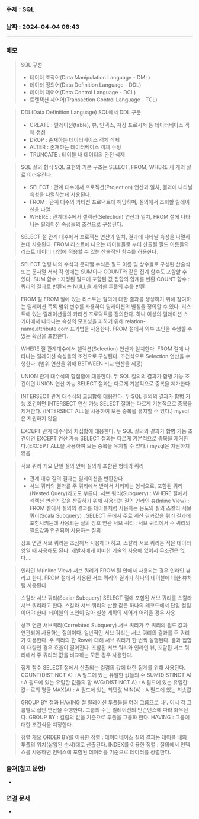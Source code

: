 ### 주제 : SQL

### 날짜 : 2024-04-04 08:43
----
### 메모
> SQL 구성
> 	- 데이터 조작어(Data Manipulation Language - DML)
> 	- 데이터 정의어(Data Definition Language - DDL)
> 	- 데이터 제어어(Data Control Language - DCL)
> 	- 트랜잭션 제어어(Transaction Control Language - TCL)

> DDL(Data Definition Language)
> SQL에서 DDL 구문
> 	- CREATE : 릴레이션(table), 뷰, 인덱스, 저장 프로시저 등 데이터베이스 객체 생성
> 	- DROP : 존재하는 데이터베이스 객체 삭제
> 	- ALTER : 존재하는 데이터베이스 객체 수정
> 	- TRUNCATE : 테이블 내 데이터의 완전 삭제

> SQL 질의 형식
> SQL 표현의 기본 구조는 SELECT, FROM, WHERE 세 개의 절로 이러우진다.
> 	- SELECT : 관계 대수에서 프로젝션(Projection) 연산과 일치, 결과에 나타날 속성을 나열하는데 사용된다.
> 	- FROM : 관계 대수의 카티션 프로덕트에 해당하며, 질의에서 조회할 릴레이션을 나열
> 	- WHERE : 관계대수에서  셀렉션(Selection) 연산과 일치, FROM 절에 나타나는 릴레이션 속성들의 조건으로 구성된다.

> SELECT 절
> 관계 대수에서 프로젝션 연산과 일치, 결과에 나타날 속성을 나열하는데 사용된다.
> FROM 리스트에 나오는 테이블들로 부터 산출될 필드 이름들의 리스트
> 데이터 타입에 적용할 수 있는 산술적인 함수를 허용한다.

> SELECT 명령 내의 수식과 문자열
> 수식은 필드 이름 및 상수들로 구성된 산술식 또는 문자열 서식
> 각 항에는 SUM이나 COUNT와 같은 집계 함수도 포함할 수 있다.
> SUM 함수 : 지정된 필드에 포함된 값 집합의 합계를 반환
> COUNT 함수 : 쿼리의 결과로 반환되는 NULL을 제외한 투플의 수를 반환

> FROM 절
> FROM 절에 있는 리스트는 질의에 대한 결과를 생성하기 위해 참여하는 릴레이션 목록
> 범위 변수를 사용하여 릴레이션의 별칭을 정의할 수 있다.
> 리스트에 있는 릴레이션들의 카티션 프로덕트를 정의한다.
> 하나 이상의 릴레이션 스키마에서 나타나는 속성의 모호성을 피하기 위해 relation-name.attribute.com 표기법을 사용한다.
> FROM 절에서 외부 조인을 수행할 수 있는 확장을 포함한다.

> WHERE 절
> 관계대수에서 셀렉션(Selection) 연산과 일치한다.
> FROM 절에 나타나는 릴레이션 속성들의 조건으로 구성된다.
> 조건식으로 Selection 연산을 수행한다. (범위 연산을 위해 BETWEEN 비교 연산을 제공)

> UNION
> 관계 대수식의 합집합에 대응한다.
> 두 SQL 질의의 결과가 합병 가능 조건이면 UNION 연산 가능
> SELECT 절과는 다르게 기본적으로 중복을 제가한다.

> INTERSECT
> 관계 대수식의 교집합에 대응한다.
> 두 SQL 질의의 결과가 합병 가능 조건이면 INTERSECT 연산 가능
> SELECT 절과는 다르게 기본적으로 중복을 제거한다. (INTERSECT ALL을 사용하여 모든 중복을 유지할 수 있다.)
> mysql은 지원하지 않음

> EXCEPT
> 관계 대수식의 차집합에 대응한다.
> 두 SQL 질의의 결과가 합병 가능 조건이면 EXCEPT 연산 가능
> SELECT 절과는 다르게 기본적으로 중복을 제거한다.(EXCEPT ALL을 사용하여 모든 중복을 유지할 수 있다.)
> mysql은 지원하지 않음

> 서브 쿼리 개요
> 단일 질의 안에 질의가 포함된 형태의 쿼리
> 	- 관계 대수 질의 결과는 릴레이션을 반환한다.
> 	- 서브 쿼리의 결과를 주 쿼리에서 받아서 처리하는 형식으로, 포함된 쿼리(Nested Query)라고도 부른다.
> 서브 쿼리(Subquery) : WHERE 절에서 섹렉션 연산의 값을 산출하기 위해 사용되는 질의
> 인라인 뷰(Inline View) : FROM 절에서 질의의 결과를 테이블처럼 사용하는 용도의 질의
> 스칼라 서브 쿼리(Scala Subquery) : SELECT 문에서 주로 계산 결과값을 쿼리 결과에 포함시키는데 사용되는 질의
> 상호 연관 서브 쿼리 : 서브 쿼리에서 주 쿼리의 필드값과 연관되어 사용하는 질의
> 
> 상호 연관 서브 쿼리는 조심해서 사용해야 하고, 스칼라 서브 쿼리는 적은 데이터 양일 때 사용해도 된다.
> 개발자에게 어떠한 기술의 사용에 있어서 무조건은 없다....

> 인라인 뷰(Inline View)
> 서브 쿼리가 FROM 절 안에서 사용되는 경우 인라인 뷰라고 한다.
> FROM 절에서 사용된 서브 쿼리의 결과가 하나의 테이블에 대한 뷰처럼 사용된다.

> 스칼라 서브 쿼리(Scalar Subquery)
> SELECT 절에 포함된 서브 쿼리를 스칼라 서브 쿼리라고 한다.
> 스칼라 서브 쿼리의 반환 값은 하나의 레코드에서 단일 컬럼이어야 한다.
> 테이블의 조인이 많아 실행 계획의 제어가 어려울 경우 사용

> 상호 연관 서브쿼리(Correlated Subquery)
> 서브 쿼리가 주 쿼리의 필드 값과 연관되어 사용하는 질의이다.
> 일반적인 서브 쿼리는 서브 쿼리의 결과를 주 쿼리가 이용한다.
> 주 쿼리의 한 Row에 대해 서브 쿼리가 한 번씩 실행된다.
> 결과 집합이 대량인 경우 효울이 떨어진다.
> 포함된 서브 쿼리와 인라인 뷰, 포함된 서브 쿼리에서 주 쿼리와 값을 비교하는 모든 경우 사용한다.

> 집계 함수
> SELECT 절에서 산출되는 컬럼의 값에 대한 집계를 위해 사용된다.
> COUNT(DISTINCT A) : A 필드에 있는 유일한 값들의 수
> SUM(DISTINCT A) : A 필드에 있는 유일한 값들의 합
> AVG(DISTINCT A) : A 필드에 있는 유일한 값ㄷ르의 평균
> MAX(A) : A 필드에 있는 최댓값
> MIN(A) : A 필드에 있는 최솟값

> GROUP BY 절과 HAVING 절
> 릴레이션 투플들을 여러 그룹으로 나누어서 각 그룹별로 집단 연산을 수행한다.
> 그룹의 수는 릴레이션의 인슨턴스에 따라 좌우된다.
> GROUP BY : 컬럼의 값을 기준으로 투플을 그룹화 한다.
> HAVING : 그룹에 대한 조건식을 지정한다.

> 정렬 개요
> ORDER BY를 이용한 정렬 : 데이터베이스 질의 결과는 테이블 내의 투플의 위치(삽입된 순서)대로 산출된다.
> INDEX를 이용한 정렬 : 질의에서 인덱스를 사용하면 인덱스에 포함된 데이터를 기준으로 데이터를 정렬한다.

> 
### 출처(참고 문헌)
-

### 연결 문서
-
 